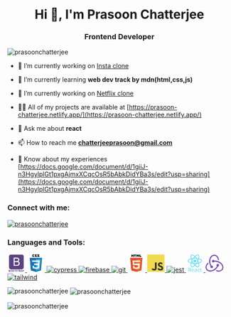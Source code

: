 <h1 align="center">Hi 👋, I'm Prasoon Chatterjee</h1>
<h3 align="center">Frontend Developer</h3>

<p align="left"> <img src="https://komarev.com/ghpvc/?username=prasoonchatterjee&label=Profile%20views&color=0e75b6&style=flat" alt="prasoonchatterjee" /> </p>

- 🔭 I’m currently working on [Insta clone](https://insta-clone-student.netlify.app/)

- 🌱 I’m currently learning **web dev track by mdn(html,css,js)**

- 👯 I’m currently working on [Netflix clone](https://netflix-clone-student.netlify.app/)

- 👨‍💻 All of my projects are available at [https://prasoon-chatterjee.netlify.app/](https://prasoon-chatterjee.netlify.app/)

- 💬 Ask me about **react**

- 📫 How to reach me **chatterjeeprasoon@gmail.com**

- 📄 Know about my experiences [https://docs.google.com/document/d/1giiJ-n3HgylplGt1pxgAjmxXCqcOsR5bAbkDidYBa3s/edit?usp=sharing](https://docs.google.com/document/d/1giiJ-n3HgylplGt1pxgAjmxXCqcOsR5bAbkDidYBa3s/edit?usp=sharing)

<h3 align="left">Connect with me:</h3>
<p align="left">
<a href="https://linkedin.com/in/prasoonchatterjee" target="blank"><img align="center" src="https://raw.githubusercontent.com/rahuldkjain/github-profile-readme-generator/master/src/images/icons/Social/linked-in-alt.svg" alt="prasoonchatterjee" height="30" width="40" /></a>
</p>

<h3 align="left">Languages and Tools:</h3>
<p align="left"> <a href="https://getbootstrap.com" target="_blank"> <img src="https://raw.githubusercontent.com/devicons/devicon/master/icons/bootstrap/bootstrap-plain-wordmark.svg" alt="bootstrap" width="40" height="40"/> </a> <a href="https://www.w3schools.com/css/" target="_blank"> <img src="https://raw.githubusercontent.com/devicons/devicon/master/icons/css3/css3-original-wordmark.svg" alt="css3" width="40" height="40"/> </a> <a href="https://www.cypress.io" target="_blank"> <img src="https://raw.githubusercontent.com/simple-icons/simple-icons/6e46ec1fc23b60c8fd0d2f2ff46db82e16dbd75f/icons/cypress.svg" alt="cypress" width="40" height="40"/> </a> <a href="https://firebase.google.com/" target="_blank"> <img src="https://www.vectorlogo.zone/logos/firebase/firebase-icon.svg" alt="firebase" width="40" height="40"/> </a> <a href="https://git-scm.com/" target="_blank"> <img src="https://www.vectorlogo.zone/logos/git-scm/git-scm-icon.svg" alt="git" width="40" height="40"/> </a> <a href="https://www.w3.org/html/" target="_blank"> <img src="https://raw.githubusercontent.com/devicons/devicon/master/icons/html5/html5-original-wordmark.svg" alt="html5" width="40" height="40"/> </a> <a href="https://developer.mozilla.org/en-US/docs/Web/JavaScript" target="_blank"> <img src="https://raw.githubusercontent.com/devicons/devicon/master/icons/javascript/javascript-original.svg" alt="javascript" width="40" height="40"/> </a> <a href="https://jestjs.io" target="_blank"> <img src="https://www.vectorlogo.zone/logos/jestjsio/jestjsio-icon.svg" alt="jest" width="40" height="40"/> </a> <a href="https://reactjs.org/" target="_blank"> <img src="https://raw.githubusercontent.com/devicons/devicon/master/icons/react/react-original-wordmark.svg" alt="react" width="40" height="40"/> </a> <a href="https://redux.js.org" target="_blank"> <img src="https://raw.githubusercontent.com/devicons/devicon/master/icons/redux/redux-original.svg" alt="redux" width="40" height="40"/> </a> <a href="https://tailwindcss.com/" target="_blank"> <img src="https://www.vectorlogo.zone/logos/tailwindcss/tailwindcss-icon.svg" alt="tailwind" width="40" height="40"/> </a> </p>

<p><img align="left" src="https://github-readme-stats.vercel.app/api/top-langs?username=prasoonchatterjee&show_icons=true&locale=en&layout=compact" alt="prasoonchatterjee" /></p>

<p>&nbsp;<img align="center" src="https://github-readme-stats.vercel.app/api?username=prasoonchatterjee&show_icons=true&locale=en" alt="prasoonchatterjee" /></p>

<p><img align="center" src="https://github-readme-streak-stats.herokuapp.com/?user=prasoonchatterjee&" alt="prasoonchatterjee" /></p>
